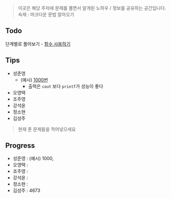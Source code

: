 > 이곳은 해당 주차에 문제를 풀면서 알게된 노하우 / 정보를 공유하는 공간입니다.
> 숙제 : 마크다운 문법 알아오기

## Todo

단계별로 풀어보기 - [함수 사용하기](https://www.acmicpc.net/step/5)

## Tips

- 성준영
    - (예시) [1000번](https://github.com/sungjunyoung/algorithm-study/blob/master/week_1/1000_junyoung.cpp)
        - 출력은 `cout` 보다 `printf`가 성능이 좋다
- 오영택
- 조주영
- 강석윤
- 정소현
- 김성주

> 현재 푼 문제들을 적어넣으세요

## Progress

- 성준영 : (예시) 1000,
- 오영택 :
- 조주영 :
- 강석윤 :
- 정소현 :
- 김성주 : 4673
